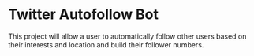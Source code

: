 Twitter Autofollow Bot
===========================

This project will allow a user to automatically follow other users based on their interests and location and build their follower numbers.

